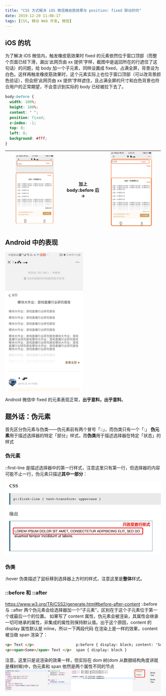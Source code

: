 ```yaml
---
title: "CSS 方式解决 iOS 微信橡皮筋效果与 position: fixed 联动的坑"
date: 2019-12-20 11:08:17
tags: [CSS, 移动 Web 开发, 微信]
---
```


## iOS 的坑

为了解决 iOS 微信内，触发橡皮筋效果时 fixed 的元素依然位于窗口顶部（而整个页面已经下滑，漏出‘此网页由 xx 提供’字样，截图中是返回所在的行遮住了这句话）的问题，给 body 加一个子元素，同样设置成 fixed，占满全屏，背景设为白色。这样再触发橡皮筋效果时，这个元素实际上也位于窗口顶部（可以改背景颜色验证），但会把‘此网页由 xx 提供’字样遮住，且占满全屏的尺寸和白色背景也符合用户的正常期望，不会意识到实际的 body 已经被拉下去了。

```css
body:before {
  width: 100%;
  height: 100%;
  content: " ";
  position: fixed;
  z-index: -1;
  top: 0;
  left: 0;
  background: #fff;
}
```

| <img src='/images/CSS-方式解决-iOS-微信橡皮筋效果与-position-fixed-联动的坑1_meitu_1.jpg' style='width: 70%'/> | 加上 body::before 后 -> | <img src='/images/CSS-方式解决-iOS-微信橡皮筋效果与-position-fixed-联动的坑2_meitu_2.jpg' style='width: 76%'/> |
| -------------------------------------------------------------------------------------------------------------- | ----------------------- | -------------------------------------------------------------------------------------------------------------- |


## Android 中的表现

<img src="/images/CSS-方式解决-iOS-微信橡皮筋效果与-position-fixed-联动的坑3_meitu_3.jpg" style="width: 50%"/>

Android 微信中 fixed 的元素表现正常，**出乎意料，出乎意料**。

## 题外话：伪元素

首先区分伪元素与伪类——伪元素前有两个冒号「::」，而伪类只有一个「:」
**伪元素**用于描述选择器的特定「部分」样式，而**伪类**用于描述选择器在特定「状态」的样式

### 伪元素

::first-line 是描述选择器中的第一行样式，注意这里只有第一行，但选择器的内容可能不止一行，伪元素只描述**其中一部分**：

![](/images/CSS-方式解决-iOS-微信橡皮筋效果与-position-fixed-联动的坑4.png)

### 伪类

:hover 伪类描述了鼠标移到选择器上方时的样式，注意这里是**整体**样式。

### ::before 和 ::after
https://www.w3.org/TR/CSS2/generate.html#before-after-content
::before 与 ::after 两个伪元素会给选择器加一个“子元素”，区别在于这个子元素位于第一个或最后一个的位置。
如果写了 content 属性，伪元素会被渲染，其属性会继承一切可继承的属性，非集成的属性则保持默认值。出于这个原因，content 的 display 属性默认是 inline，所以一下两段代码 在渲染上是一样的效果，content 被当做 span 渲染了：
```html
<p> Text </p>                   p:before { display: block; content: 'Some'; }
<p><span>Some</span> Text </p>  span { display: block }
```

注意，这里只是说渲染的效果一样，但实际在 dom 树(dom 从数据结构角度讲就是棵树嘛)中，伪元素和 span 依然是两个属性不同的节点
![](/images/CSS-方式解决-iOS-微信橡皮筋效果与-position-fixed-联动的坑5.png)